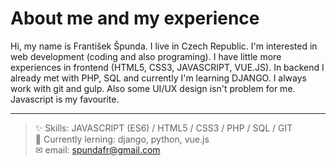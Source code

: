 # About me and my experience
Hi, my name is František Špunda. I live in Czech Republic. I'm interested in web development (coding and also programing). I have little more experiences in frontend (HTML5, CSS3, JAVASCRIPT, VUE.JS). In backend I already met with PHP, SQL and currently I'm learning DJANGO. I always work with git and gulp. Also some UI/UX design isn't problem for me. Javascript is my favourite.
___
> ✨ Skills: JAVASCRIPT (ES6) / HTML5 / CSS3 / PHP / SQL / GIT <br>
> 👀 Currently lerning: django, python, vue.js <br>
> ✉ email: [spundafr@gmail.com](emailto:spundafr@gmail.com) <br>
